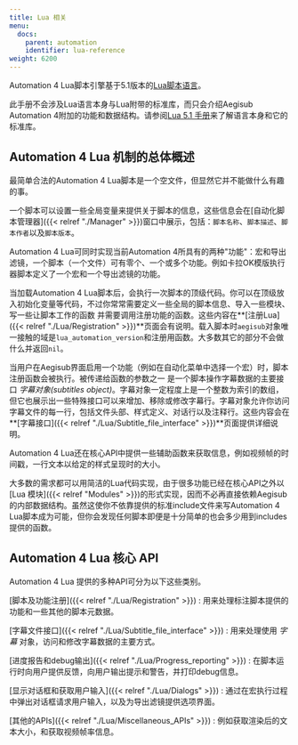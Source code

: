 ```yaml
---
title: Lua 相关
menu:
  docs:
    parent: automation
    identifier: lua-reference
weight: 6200
---
```


Automation 4 Lua脚本引擎基于5.1版本的[Lua脚本语言](http://www.lua.org)。

此手册不会涉及Lua语言本身与Lua附带的标准库，而只会介绍Aegisub Automation
4附加的功能和数据结构。请参阅[Lua 5.1
手册](http://www.lua.org/manual/5.1/)来了解语言本身和它的标准库。

## Automation 4 Lua 机制的总体概述

最简单合法的Automation 4
Lua脚本是一个空文件，但显然它并不能做什么有趣的事。

一个脚本可以设置一些全局变量来提供关于脚本的信息，这些信息会在\[自动化脚本管理器\]({{\< relref "./Manager" >}})窗口中展示，包括：`脚本名称`、`脚本描述`、`脚本作者`以及`脚本版本`。

Automation 4 Lua可同时实现当前Automation
4所具有的两种"功能"：宏和导出滤镜，一个脚本（一个文件）可有零个、一个或多个功能。例如卡拉OK模版执行器脚本定义了一个宏和一个导出滤镜的功能。

当加载Automation 4
Lua脚本后，会执行一次脚本的顶级代码。你可以在顶级放入初始化变量等代码，不过你常常需要定义一些全局的脚本信息、导入一些模块、写一些让脚本工作的函数
并需要调用注册功能的函数。这些内容在\*\*\[注册Lua\]({{\< relref "./Lua/Registration" >}})\*\*页面会有说明。载入脚本时`aegisub`对象唯一接触的域是`lua_automation_version`和注册用函数。大多数其它的部分不会做什么并返回`nil`。

当用户在Aegisub界面启用一个功能（例如在自动化菜单中选择一个宏）时，脚本注册函数会被执行。被传递给函数的参数之一
是一个脚本操作字幕数据的主要接口 *字幕对象(subtitles
object)*。字幕对象一定程度上是一个整数为索引的数组，但它也展示出一些特殊接口可以来增加、移除或修改字幕行。字幕对象允许你访问字幕文件的每一行，包括文件头部、样式定义、对话行以及注释行。这些内容会在\*\*\[字幕接口\]({{\< relref "./Lua/Subtitle_file_interface" >}})\*\*页面提供详细说明。

Automation 4
Lua还在核心API中提供一些辅助函数来获取信息，例如视频帧的时间戳，一行文本以给定的样式呈现时的大小。

大多数的需求都可以用简洁的Lua代码实现，由于很多功能已经在核心API之外以\[Lua
模块\]({{\< relref "Modules" >}})的形式实现，因而不必再直接依赖Aegisub的内部数据结构。虽然这使你不依靠提供的标准include文件来写Automation
4
Lua脚本成为可能，但你会发现任何脚本即便是十分简单的也会多少用到includes提供的函数。

## Automation 4 Lua 核心 API

Automation 4 Lua 提供的多种API可分为以下这些类别。

\[脚本及功能注册\]({{\< relref "./Lua/Registration" >}})
: 用来处理标注脚本提供的功能和一些其他的脚本元数据。

\[字幕文件接口\]({{\< relref "./Lua/Subtitle_file_interface" >}})
: 用来处理使用 *字幕* 对象，访问和修改字幕数据的主要方式。

\[进度报告和debug输出\]({{\< relref "./Lua/Progress_reporting" >}})
: 在脚本运行时向用户提供反馈，向用户输出提示和警告，并打印debug信息。

\[显示对话框和获取用户输入\]({{\< relref "./Lua/Dialogs" >}})
: 通过在宏执行过程中弹出对话框请求用户输入，以及为导出滤镜提供选项界面。

\[其他的APIs\]({{\< relref "./Lua/Miscellaneous_APIs" >}})
: 例如获取渲染后的文本大小，和获取视频帧率信息。
